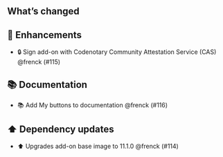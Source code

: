 ## What’s changed

## 🚀 Enhancements

- 🔒 Sign add-on with Codenotary Community Attestation Service (CAS) @frenck (#115)

## 📚 Documentation

- 📚 Add My buttons to documentation @frenck (#116)

## ⬆️ Dependency updates

- ⬆️ Upgrades add-on base image to 11.1.0 @frenck (#114)
